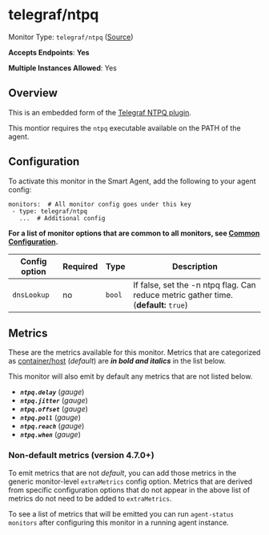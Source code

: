 
<!--- Generated by to-integrations-repo script in Smart Agent repo, DO NOT MODIFY HERE --->
<!--- GENERATED BY gomplate from scripts/docs/templates/monitor-page.md.tmpl --->

# telegraf/ntpq

Monitor Type: `telegraf/ntpq` ([Source](https://github.com/signalfx/signalfx-agent/tree/master/pkg/monitors/telegraf/monitors/ntpq))

**Accepts Endpoints**: **Yes**

**Multiple Instances Allowed**: Yes

## Overview

This is an embedded form of the [Telegraf NTPQ
plugin](https://github.com/influxdata/telegraf/tree/master/plugins/inputs/ntpq).

This montior requires the `ntpq` executable available on the PATH of the agent.


## Configuration

To activate this monitor in the Smart Agent, add the following to your
agent config:

```
monitors:  # All monitor config goes under this key
 - type: telegraf/ntpq
   ...  # Additional config
```

**For a list of monitor options that are common to all monitors, see [Common
Configuration](../monitor-config.html#common-configuration).**


| Config option | Required | Type | Description |
| --- | --- | --- | --- |
| `dnsLookup` | no | `bool` | If false, set the -n ntpq flag. Can reduce metric gather time. (**default:** `true`) |


## Metrics

These are the metrics available for this monitor.
Metrics that are categorized as
[container/host](https://docs.signalfx.com/en/latest/admin-guide/usage.html#about-custom-bundled-and-high-resolution-metrics)
(*default*) are ***in bold and italics*** in the list below.

This monitor will also emit by default any metrics that are not listed below.


 - ***`ntpq.delay`*** (*gauge*)<br>
 - ***`ntpq.jitter`*** (*gauge*)<br>
 - ***`ntpq.offset`*** (*gauge*)<br>
 - ***`ntpq.poll`*** (*gauge*)<br>
 - ***`ntpq.reach`*** (*gauge*)<br>
 - ***`ntpq.when`*** (*gauge*)<br>

### Non-default metrics (version 4.7.0+)

To emit metrics that are not _default_, you can add those metrics in the
generic monitor-level `extraMetrics` config option.  Metrics that are derived
from specific configuration options that do not appear in the above list of
metrics do not need to be added to `extraMetrics`.

To see a list of metrics that will be emitted you can run `agent-status
monitors` after configuring this monitor in a running agent instance.



